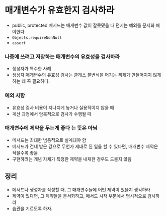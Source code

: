 # 매개변수가 유효한지 검사하라 
- public, protected 메서드는 매개변수 값이 잘못됐을 때 던지는 예외를 문서화 해야한다
- `Objects.requireNonNull`
- `assert`

### 나중에 쓰려고 저장하는 매개변수의 유효성을 검사하라 
- 생성자가 특수한 사례 
- 생성자 매개변수의 유효성 검사는 클래스 불변식을 어기는 객체가 만들어지지 않게 하는 데 꼭 필요하다.

### 예외 사항
- 유효성 검사 비용이 지나치게 높거나 실용적이지 않을 때 
- 계산 과정에서 암묵적으로 검사가 수행될 때 


### 매개변수에 제약을 두는게 좋다 는 뜻은 아님 
- 메서드는 최대한 범용적으로 설계돼야 함 
- 메서드가 건네 받은 값으로 무언가 제대로 된 일을 할 수 있다면, 매개변수 제약은 적을수록 좋음 
- 구현하려는 개념 자체가 특정한 제약을 내재한 경우도 드물지 않음 


## 정리
- 메서드나 생성자를 작성할 때, 그 매개변수들에 어떤 제약이 있을지 생각하라 
- 제약이 있다면, 그 제약들을 문서화하고, 메서드 시작 부분에서 명시적으로 검사하라
- 습관을 기르도록 하자. 

